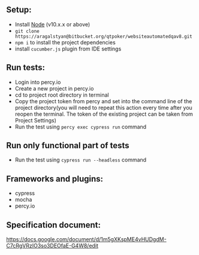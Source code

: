 ## Setup:
* Install [Node](http://nodejs.org) (v10.x.x or above)
* `git clone https://aragalstyan@bitbucket.org/qtpoker/websiteautomatedqav8.git`
* `npm i` to install the project dependencies
* install `cucumber.js` plugin from IDE settings

## Run tests:
* Login into percy.io
* Create a new project in percy.io
* cd to project root directory in terminal
* Copy the project token from percy and set into the command line of the project directory(you will need to repeat this action every time after you reopen the terminal. The token of the existing project can be taken from Project Settings)
* Run the test using `percy exec cypress run` command

## Run only functional part of tests
* Run the test using `cypress run --headless` command

## Frameworks and plugins:
* cypress
* mocha
* percy.io

## Specification document:
https://docs.google.com/document/d/1m5gXKspME4vHUDgdM-C7cRgVRzIO3so3DEOfaE-G4W8/edit
